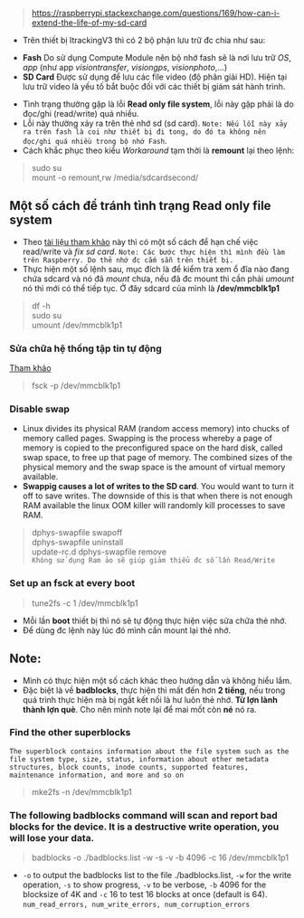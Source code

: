 > https://raspberrypi.stackexchange.com/questions/169/how-can-i-extend-the-life-of-my-sd-card

- Trên thiết bị ItrackingV3 thì có 2 bộ phận lưu trữ đc chia như sau:
 * **Fash** Do sử dụng Compute Module nên bộ nhớ fash sẽ là nơi lưu trữ *OS*, *app* (như app *visiontransfer*, *visiongps*, *visionphoto*,...)
 * **SD Card** Được sử dụng để lưu các file video (độ phân giải HD). Hiện tại lưu trữ video là yếu tố bắt buộc đối với các thiết bị giám sát hành trình.

- Tình trạng thường gặp là lỗi **Read only file system**, lỗi này gặp phải là do đọc/ghi (read/write) quá nhiều.
- Lỗi này thường xảy ra trên thẻ nhớ sd (sd card). `Note: Nếu lỗi này xảy ra trên fash là coi như thiết bị đi tong, do đó ta không nên đọc/ghi quá nhiều trong bộ nhớ Fash`.
- Cách khắc phục theo  kiểu *Workaround* tạm thời là **remount** lại theo lệnh:
> sudo su \
> mount -o remount,rw /media/sdcardsecond/

## Một số cách để tránh tình trạng Read only file system
- Theo [tài liệu tham khảo](https://raymii.org/s/blog/Broken_Corrupted_Raspberry_Pi_SD_Card.html) này thì có một số cách để hạn chế việc read/write và *fix sd card*. 
`Note: Các bước thực hiện thì mình đều làm trên Raspberry. Do thẻ nhớ đc cắm sẵn trên thiết bị.`
- Thực hiện một số lệnh sau, mục đích là để kiểm tra xem ổ đĩa nào đang chứa sdcard và nó đã *mount* chưa, nếu đã đc mount thì cần phải *umount* nó thì mới có thể tiếp tục. Ở đây sdcard của mình là **/dev/mmcblk1p1**
> df -h \
> sudo su \
> umount /dev/mmcblk1p1
### Sửa chữa hệ thống tập tin tự động
[Tham khảo](https://vi.joecomp.com/fsck-command-linux)
> fsck -p /dev/mmcblk1p1
### Disable swap
- Linux divides its physical RAM (random access memory) into chucks of memory called pages. Swapping is the process whereby a page of memory is copied to the preconfigured space on the hard disk, called swap space, to free up that page of memory. The combined sizes of the physical memory and the swap space is the amount of virtual memory available.
- **Swappig causes a lot of writes to the SD card**. You would want to turn it off to save writes. The downside of this is that when there is not enough RAM available the linux OOM killer will randomly kill processes to save RAM.
> dphys-swapfile swapoff \
> dphys-swapfile uninstall \
> update-rc.d dphys-swapfile remove \
`Không sử dụng Ram ảo sẽ giúp giảm thiểu đc số lần Read/Write`
### Set up an fsck at every boot
> tune2fs -c 1 /dev/mmcblk1p1
- Mỗi lần **boot** thiết bị thì nó sẽ tự động thực hiện việc sửa chữa thẻ  nhớ.
- Để dùng đc lệnh này lúc đó mình cần mount lại thẻ nhớ.

## Note: 
- Mình có thực hiện một số cách khác theo hướng dẫn và không hiểu lắm.
- Đặc biệt là về **badblocks**, thực hiện thì mất đến hơn **2 tiếng**, nếu trong quá  trình thực hiện mà bị ngắt kết nối là hư luôn thẻ nhớ. **Từ lợn lành thành lợn què**. Cho nên mình note lại để mai mốt còn **né** nó ra.
### Find the other superblocks
`The superblock contains information about the file system such as the file system type, size, status, information about other metadata structures, block counts, inode counts, supported features, maintenance information, and more and so on`
> mke2fs -n /dev/mmcblk1p1
### The following badblocks command will scan and report bad blocks for the device. It is a destructive write operation, you will lose your data.
> badblocks -o ./badblocks.list -w -s -v -b 4096 -c 16 /dev/mmcblk1p1
- `-o` to output the badblocks list to the file ./badblocks.list, `-w` for the write operation, `-s` to show progress, `-v` to be verbose, `-b` 4096 for the blocksize of 4K and `-c` 16 to test 16 blocks at once (default is 64).
`num_read_errors, num_write_errors, num_corruption_errors`





